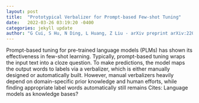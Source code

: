 ```yaml
---
layout: post
title:  "Prototypical Verbalizer for Prompt-based Few-shot Tuning"
date:   2022-03-26 03:19:20 -0400
categories: jekyll update
author: "G Cui, S Hu, N Ding, L Huang, Z Liu - arXiv preprint arXiv:2203.09770, 2022"
---
```

Prompt-based tuning for pre-trained language models (PLMs) has shown its effectiveness in few-shot learning. Typically, prompt-based tuning wraps the input text into a cloze question. To make predictions, the model maps the output words to labels via a verbalizer, which is either manually designed or automatically built. However, manual verbalizers heavily depend on domain-specific prior knowledge and human efforts, while finding appropriate label words automatically still remains Cites: Language models as knowledge bases?